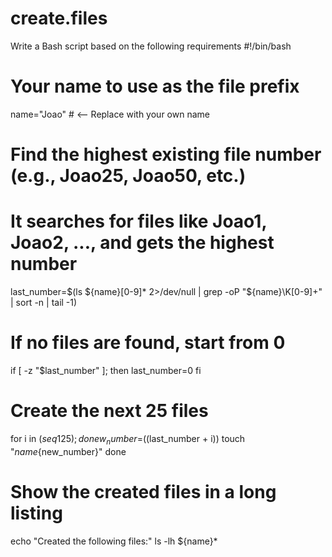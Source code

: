 # create.files
Write a Bash script based on the following requirements
#!/bin/bash

# Your name to use as the file prefix
name="Joao"  # <-- Replace with your own name

# Find the highest existing file number (e.g., Joao25, Joao50, etc.)
# It searches for files like Joao1, Joao2, ..., and gets the highest number
last_number=$(ls ${name}[0-9]* 2>/dev/null | grep -oP "${name}\K[0-9]+" | sort -n | tail -1)

# If no files are found, start from 0
if [ -z "$last_number" ]; then
    last_number=0
fi

# Create the next 25 files
for i in $(seq 1 25); do
    new_number=$((last_number + i))
    touch "${name}${new_number}"
done

# Show the created files in a long listing
echo "Created the following files:"
ls -lh ${name}*


